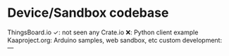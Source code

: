 # Device/Sandbox codebase

ThingsBoard.io ✓: not seen any
Crate.io ❌: Python client example
Kaaproject.org: Arduino samples, web sandbox, etc
custom development: —